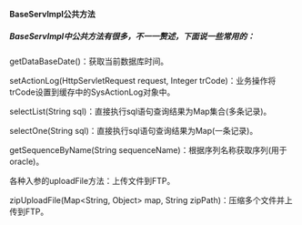 #### BaseServImpl公共方法

##### BaseServImpl中公共方法有很多，不一一赘述，下面说一些常用的：

getDataBaseDate\(\)：获取当前数据库时间。

setActionLog\(HttpServletRequest request, Integer trCode\)：业务操作将trCode设置到缓存中的SysActionLog对象中。

selectList\(String sql\)：直接执行sql语句查询结果为Map集合\(多条记录\)。

selectOne\(String sql\)：直接执行sql语句查询结果为Map\(一条记录\)。

getSequenceByName\(String sequenceName\)：根据序列名称获取序列\(用于oracle\)。

各种入参的uploadFile方法：上传文件到FTP。

zipUploadFile\(Map&lt;String, Object&gt; map, String zipPath\)：压缩多个文件并上传到FTP。

